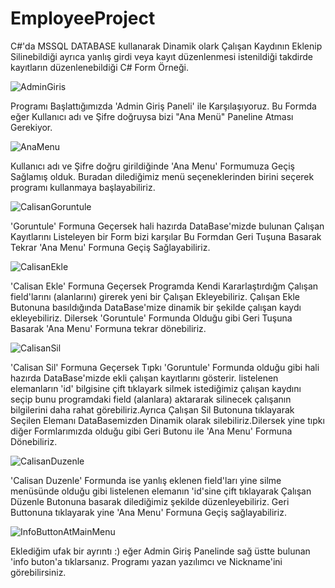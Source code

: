 # EmployeeProject
C#'da MSSQL DATABASE kullanarak Dinamik olark Çalışan Kaydının Eklenip Silinebildiği ayrıca
yanlış girdi veya kayıt düzenlenmesi istenildiği takdirde kayıtların düzenlenebildiği C# Form Örneği.




![AdminGiris](https://user-images.githubusercontent.com/44782947/74104936-ab40f900-4b6a-11ea-8f67-ddcdc0eace8b.jpg)


Programı Başlattığımızda 'Admin Giriş Paneli' ile Karşılaşıyoruz.
Bu Formda eğer Kullanıcı adı ve Şifre doğruysa bizi "Ana Menü" Paneline Atması Gerekiyor.


![AnaMenu](https://user-images.githubusercontent.com/44782947/74104991-f529df00-4b6a-11ea-942d-ac3a0f2d1ff6.jpg)


Kullanıcı adı ve Şifre doğru girildiğinde 'Ana Menu' Formumuza Geçiş Sağlamış olduk.
Buradan dilediğimiz menü seçeneklerinden birini seçerek programı kullanmaya başlayabiliriz.


![CalisanGoruntule](https://user-images.githubusercontent.com/44782947/74105020-42a64c00-4b6b-11ea-86e6-2cc9dc7405da.jpg)


'Goruntule' Formuna Geçersek hali hazırda DataBase'mizde bulunan Çalışan Kayıtlarını Listeleyen bir Form bizi karşılar
Bu Formdan Geri Tuşuna Basarak Tekrar 'Ana Menu' Formuna Geçiş Sağlayabiliriz.


![CalisanEkle](https://user-images.githubusercontent.com/44782947/74105062-9b75e480-4b6b-11ea-8030-0b83030948d6.jpg)


'Calisan Ekle' Formuna Geçersek Programda Kendi Kararlaştırdığm Çalışan field'larını (alanlarını) girerek yeni bir Çalışan Ekleyebiliriz.
Çalışan Ekle Butonuna basıldığında DataBase'mize dinamik bir şekilde çalışan kaydı ekleyebiliriz.
Dilersek 'Goruntule' Formunda Olduğu gibi Geri Tuşuna Basarak 'Ana Menu' Formuna tekrar dönebiliriz.


![CalisanSil](https://user-images.githubusercontent.com/44782947/74105123-26ef7580-4b6c-11ea-85d9-9a0a808cf1d6.jpg)


'Calisan Sil' Formuna Geçersek Tıpkı 'Goruntule' Formunda olduğu gibi hali hazırda DataBase'mizde ekli çalışan kayıtlarını gösterir.
listelenen elemanların 'id' bilgisine çift tıklayark silmek istediğimiz çalışan kaydını seçip bunu programdaki field (alanlara) aktararak
silinecek çalışanın bilgilerini daha rahat görebiliriz.Ayrıca Çalışan Sil Butonuna tıklayarak Seçilen Elemanı DataBasemizden
Dinamik olarak silebiliriz.Dilersek yine tıpkı diğer Formlarımızda olduğu gibi Geri Butonu ile 'Ana Menu' Formuna Dönebiliriz.


![CalisanDuzenle](https://user-images.githubusercontent.com/44782947/74105200-bc8b0500-4b6c-11ea-9672-444cd9206e49.jpg)


'Calisan Duzenle' Formunda ise yanlış eklenen field'ları yine silme menüsünde olduğu gibi listelenen elemanın 'id'sine çift tıklayarak
Çalışan Düzenle Butonuna basarak dilediğimiz şekilde düzenleyebiliriz. Geri Buttonuna tıklayarak yine 'Ana Menu' Formuna Geçiş sağlayabiliriz.


![InfoButtonAtMainMenu](https://user-images.githubusercontent.com/44782947/74105232-14c20700-4b6d-11ea-97c3-2028574428a3.jpg)


Eklediğim ufak bir ayrıntı :) eğer Admin Giriş Panelinde sağ üstte bulunan 'info buton'a tıklarsanız. Programı yazan yazılımcı ve Nickname'ini 
görebilirsiniz.
